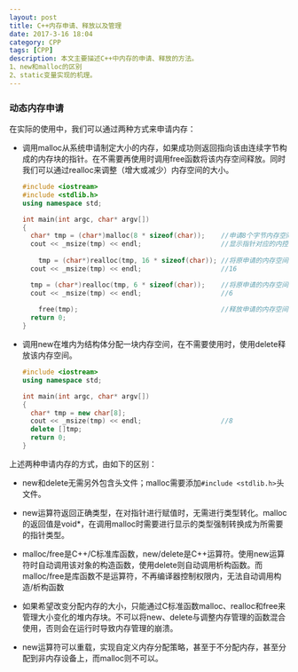 ```yaml
---
layout: post
title: C++内存申请、释放以及管理
date: 2017-3-16 18:04
category: CPP
tags: [CPP]
description: 本文主要描述C++中内存的申请、释放的方法。
1、new和malloc的区别
2、static变量实现的机理。
---
```




### 动态内存申请

在实际的使用中，我们可以通过两种方式来申请内存：

- 调用malloc从系统申请制定大小的内存，如果成功则返回指向该由连续字节构成的内存块的指针。在不需要再使用时调用free函数将该内存空间释放。同时我们可以通过realloc来调整（增大或减少）内存空间的大小。

  ```C++
  #include <iostream>
  #include <stdlib.h>
  using namespace std;
  
  int main(int argc, char* argv[])
  {
  	char* tmp = (char*)malloc(8 * sizeof(char));	//申请8个字节内存空间
  	cout << _msize(tmp) << endl;					//显示指针对应的内控空间大小，8
  	
      tmp = (char*)realloc(tmp, 16 * sizeof(char));	//将原申请的内存空间扩充到16个字节
  	cout << _msize(tmp) << endl;					//16
  
  	tmp = (char*)realloc(tmp, 6 * sizeof(char));	//将原申请的内存空间缩小到6个字节
  	cout << _msize(tmp) << endl;					//6
  	
      free(tmp);									//释放申请的内存空间
  	return 0;
  }
  ```

- 调用new在堆内为结构体分配一块内存空间，在不需要使用时，使用delete释放该内存空间。

  ```C++
  #include <iostream>
  using namespace std;
  
  int main(int argc, char* argv[])
  {
  	char* tmp = new char[8];
  	cout << _msize(tmp) << endl;					//8
  	delete []tmp;
  	return 0;
  } 
  ```

上述两种申请内存的方式，由如下的区别：

- new和delete无需另外包含头文件；malloc需要添加```#include <stdlib.h>```头文件。

- new运算符返回正确类型，在对指针进行赋值时，无需进行类型转化。malloc的返回值是void*，在调用malloc时需要进行显示的类型强制转换成为所需要的指针类型。 

- malloc/free是C++/C标准库函数，new/delete是C++运算符。使用new运算符时自动调用该对象的构造函数，使用delete则自动调用析构函数。而malloc/free是库函数不是运算符，不再编译器控制权限内，无法自动调用构造/析构函数

- 如果希望改变分配内存的大小，只能通过C标准函数malloc、realloc和free来管理大小变化的堆内存块。不可以将new、delete与调整内存管理的函数混合使用，否则会在运行时导致内存管理的崩溃。

- new运算符可以重载，实现自定义内存分配策略，甚至于不分配内存，甚至分配到非内存设备上，而malloc则不可以。
